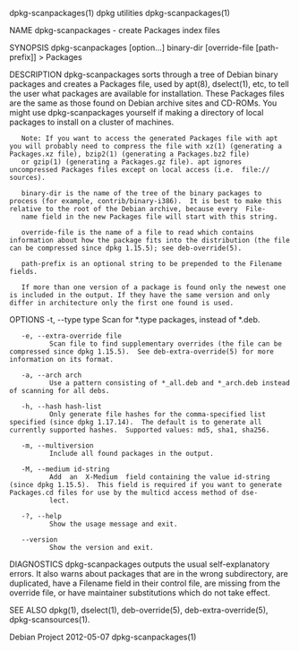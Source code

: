 dpkg-scanpackages(1)                                                                          dpkg utilities                                                                         dpkg-scanpackages(1)

NAME
       dpkg-scanpackages - create Packages index files

SYNOPSIS
       dpkg-scanpackages [option...] binary-dir [override-file [path-prefix]] > Packages

DESCRIPTION
       dpkg-scanpackages  sorts  through  a  tree  of Debian binary packages and creates a Packages file, used by apt(8), dselect(1), etc, to tell the user what packages are available for installation.
       These Packages files are the same as those found on Debian archive sites and CD-ROMs. You might use dpkg-scanpackages yourself if making a directory of local packages to install on a cluster  of
       machines.

       Note: If you want to access the generated Packages file with apt you will probably need to compress the file with xz(1) (generating a Packages.xz file), bzip2(1) (generating a Packages.bz2 file)
       or gzip(1) (generating a Packages.gz file). apt ignores uncompressed Packages files except on local access (i.e.  file:// sources).

       binary-dir is the name of the tree of the binary packages to process (for example, contrib/binary-i386).  It is best to make this relative to the root of the Debian archive, because every  File‐
       name field in the new Packages file will start with this string.

       override-file is the name of a file to read which contains information about how the package fits into the distribution (the file can be compressed since dpkg 1.15.5); see deb-override(5).

       path-prefix is an optional string to be prepended to the Filename fields.

       If more than one version of a package is found only the newest one is included in the output. If they have the same version and only differ in architecture only the first one found is used.

OPTIONS
       -t, --type type
              Scan for *.type packages, instead of *.deb.

       -e, --extra-override file
              Scan file to find supplementary overrides (the file can be compressed since dpkg 1.15.5).  See deb-extra-override(5) for more information on its format.

       -a, --arch arch
              Use a pattern consisting of *_all.deb and *_arch.deb instead of scanning for all debs.

       -h, --hash hash-list
              Only generate file hashes for the comma-specified list specified (since dpkg 1.17.14).  The default is to generate all currently supported hashes.  Supported values: md5, sha1, sha256.

       -m, --multiversion
              Include all found packages in the output.

       -M, --medium id-string
              Add  an  X-Medium  field containing the value id-string (since dpkg 1.15.5).  This field is required if you want to generate Packages.cd files for use by the multicd access method of dse‐
              lect.

       -?, --help
              Show the usage message and exit.

       --version
              Show the version and exit.

DIAGNOSTICS
       dpkg-scanpackages outputs the usual self-explanatory errors. It also warns about packages that are in the wrong subdirectory, are duplicated, have a Filename field in  their  control  file,  are
       missing from the override file, or have maintainer substitutions which do not take effect.

SEE ALSO
       dpkg(1), dselect(1), deb-override(5), deb-extra-override(5), dpkg-scansources(1).

Debian Project                                                                                  2012-05-07                                                                           dpkg-scanpackages(1)
